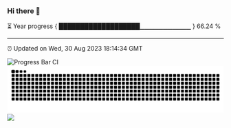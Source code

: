 ### Hi there 👋

⏳ Year progress { ███████████████████▁▁▁▁▁▁▁▁▁▁▁ } 66.24 %

---

⏰ Updated on Wed, 30 Aug 2023 18:14:34 GMT

![Progress Bar CI](https://github.com/liununu/liununu/workflows/Progress%20Bar%20CI/badge.svg)![](https://raw.githubusercontent.com/L1cardo/L1cardo/main/assets/github-contribution-grid-snake.svg)![](https://raw.githubusercontent.com/seesaws/seesaws/main/assets/github-contribution-grid-snake.svg)
